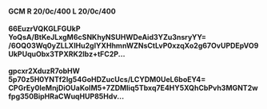 #### GCM R 20/0c/400 L 20/0c/400
**66EuzrVQKGLFGUkP**<br/>**YoQsA/BtKeJLxgM6cSNKhyNSUHWDeAid3YZu3nsryYY=**<br/>**/6OQ03Wq0yZLLXIHu2gIYXHhmnWZNsCtLvP0xzqXo2g67OvUPDEpVO9UkPUquObx3TPXRK2lbz+tFC2P...**<br/><br/>
**gpcxr2XduzR7obHW**<br/>**5p70z5H0YNTf2Ig54GoHDZucUcs/LCYDM0UeL6boEY4=**<br/>**CPGrEy0leMnjDiOUaKolM5+7ZDMliq5Tbxq7E4HY5XQhCbPvh3MGNT2wfpg350BipHRaCWuqHUP85Hdv...**